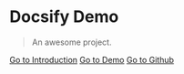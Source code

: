 # Docsify Demo


> An awesome project.

[Go to Introduction](#introduction)
[Go to Demo](#demo)
[Go to Github](https://github.com/docsifyjs/docsify)